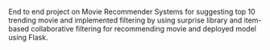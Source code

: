End to end project on Movie Recommender Systems for suggesting top 10 trending movie and implemented filtering by using surprise library and item-based collaborative filtering for recommending movie and deployed model using Flask.
